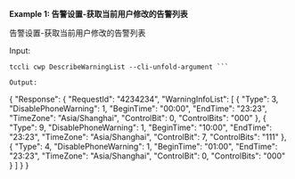 **Example 1: 告警设置-获取当前用户修改的告警列表**

告警设置-获取当前用户修改的告警列表

Input: 

```
tccli cwp DescribeWarningList --cli-unfold-argument ```

Output: 
```
{
    "Response": {
        "RequestId": "4234234",
        "WarningInfoList": [
            {
                "Type": 3,
                "DisablePhoneWarning": 1,
                "BeginTime": "00:00",
                "EndTime": "23:23",
                "TimeZone": "Asia/Shanghai",
                "ControlBit": 0,
                "ControlBits": "000"
            },
            {
                "Type": 9,
                "DisablePhoneWarning": 1,
                "BeginTime": "10:00",
                "EndTime": "23:23",
                "TimeZone": "Asia/Shanghai",
                "ControlBit": 7,
                "ControlBits": "111"
            },
            {
                "Type": 4,
                "DisablePhoneWarning": 1,
                "BeginTime": "01:00",
                "EndTime": "23:23",
                "TimeZone": "Asia/Shanghai",
                "ControlBit": 0,
                "ControlBits": "000"
            }
        ]
    }
}
```

